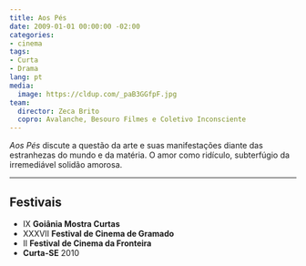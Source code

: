 ```yaml
---
title: Aos Pés
date: 2009-01-01 00:00:00 -02:00
categories:
- cinema
tags:
- Curta
- Drama
lang: pt
media:
  image: https://cldup.com/_paB3GGfpF.jpg
team:
  director: Zeca Brito
  copro: Avalanche, Besouro Filmes e Coletivo Inconsciente
---
```


_Aos Pés_ discute a questão da arte e suas manifestações diante das estranhezas do mundo e da matéria. O amor como ridículo, subterfúgio da irremediável solidão amorosa.

---

## Festivais

* IX **Goiânia Mostra Curtas**
* XXXVII **Festival de Cinema de Gramado**
* II **Festival de Cinema da Fronteira**
* **Curta-SE** 2010
